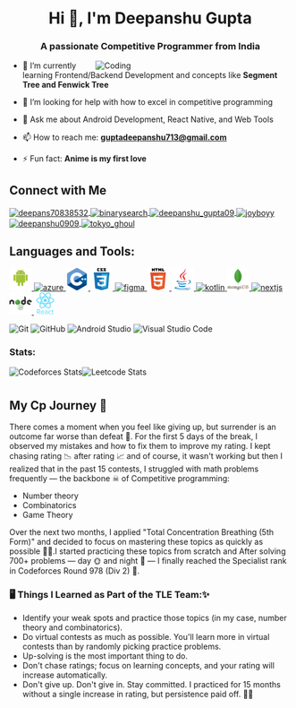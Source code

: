 <h1 align="center">Hi 👋, I'm Deepanshu Gupta</h1>
<h3 align="center">A passionate Competitive Programmer from India</h3>

<img align="right" alt="Coding" width="350" src="https://www.chawtechsolutions.com/wp-content/uploads/2019/03/12fed96-developer.gif">

- 🌱 I’m currently learning Frontend/Backend Development and concepts like **Segment Tree and Fenwick Tree**

- 🤝 I’m looking for help with how to excel in competitive programming

- 💬 Ask me about Android Development, React Native, and Web Tools

- 📫 How to reach me: **guptadeepanshu713@gmail.com**

- ⚡ Fun fact: **Anime is my first love**



### <h2>Connect with Me </h2>
<p align="left">
    <a href="https://twitter.com/deepans70838532" target="blank">
        <img align="center" src="https://raw.githubusercontent.com/rahuldkjain/github-profile-readme-generator/master/src/images/icons/Social/twitter.svg" alt="deepans70838532" height="30" width="40" />
    </a>
    <a href="https://linkedin.com/in/binarysearch" target="blank">
        <img align="center" src="https://raw.githubusercontent.com/rahuldkjain/github-profile-readme-generator/master/src/images/icons/Social/linked-in-alt.svg" alt="binarysearch" height="30" width="40" />
    </a>
    <a href="https://instagram.com/deepanshu_gupta09" target="blank">
        <img align="center" src="https://raw.githubusercontent.com/rahuldkjain/github-profile-readme-generator/master/src/images/icons/Social/instagram.svg" alt="deepanshu_gupta09" height="30" width="40" />
    </a>
    <a href="https://codeforces.com/profile/joyboyy" target="blank">
        <img align="center" src="https://raw.githubusercontent.com/rahuldkjain/github-profile-readme-generator/master/src/images/icons/Social/codeforces.svg" alt="joyboyy" height="30" width="40" />
    </a>
    <a href="https://www.leetcode.com/deepanshu0909" target="blank">
        <img align="center" src="https://raw.githubusercontent.com/rahuldkjain/github-profile-readme-generator/master/src/images/icons/Social/leet-code.svg" alt="deepanshu0909" height="30" width="40" />
    </a>
    <a href="https://auth.geeksforgeeks.org/user/tokyo_ghoul" target="blank">
        <img align="center" src="https://raw.githubusercontent.com/rahuldkjain/github-profile-readme-generator/master/src/images/icons/Social/geeks-for-geeks.svg" alt="tokyo_ghoul" height="30" width="40" />
    </a>
</p>

### <h2 align="left">Languages and Tools:</h2>
<p align="left">
    <a href="https://developer.android.com" target="_blank" rel="noreferrer">
        <img src="https://raw.githubusercontent.com/devicons/devicon/master/icons/android/android-original-wordmark.svg" alt="android" width="40" height="40"/>
    </a>
    <a href="https://azure.microsoft.com/en-in/" target="_blank" rel="noreferrer">
        <img src="https://www.vectorlogo.zone/logos/microsoft_azure/microsoft_azure-icon.svg" alt="azure" width="40" height="40"/>
    </a>
    <a href="https://www.w3schools.com/cpp/" target="_blank" rel="noreferrer">
        <img src="https://raw.githubusercontent.com/devicons/devicon/master/icons/cplusplus/cplusplus-original.svg" alt="cplusplus" width="40" height="40"/>
    </a>
    <a href="https://www.w3schools.com/css/" target="_blank" rel="noreferrer">
        <img src="https://raw.githubusercontent.com/devicons/devicon/master/icons/css3/css3-original-wordmark.svg" alt="css3" width="40" height="40"/>
    </a>
    <a href="https://www.figma.com/" target="_blank" rel="noreferrer">
        <img src="https://www.vectorlogo.zone/logos/figma/figma-icon.svg" alt="figma" width="40" height="40"/>
    </a>
    <a href="https://www.w3.org/html/" target="_blank" rel="noreferrer">
        <img src="https://raw.githubusercontent.com/devicons/devicon/master/icons/html5/html5-original-wordmark.svg" alt="html5" width="40" height="40"/>
    </a>
    <a href="https://www.java.com" target="_blank" rel="noreferrer">
        <img src="https://raw.githubusercontent.com/devicons/devicon/master/icons/java/java-original.svg" alt="java" width="40" height="40"/>
    </a>
    <a href="https://kotlinlang.org" target="_blank" rel="noreferrer">
        <img src="https://www.vectorlogo.zone/logos/kotlinlang/kotlinlang-icon.svg" alt="kotlin" width="40" height="40"/>
    </a>
    <a href="https://www.mongodb.com/" target="_blank" rel="noreferrer">
        <img src="https://raw.githubusercontent.com/devicons/devicon/master/icons/mongodb/mongodb-original-wordmark.svg" alt="mongodb" width="40" height="40"/>
    </a>
    <a href="https://nextjs.org/" target="_blank" rel="noreferrer">
        <img src="https://cdn.worldvectorlogo.com/logos/nextjs-2.svg" alt="nextjs" width="40" height="40"/>
    </a>
    <a href="https://nodejs.org" target="_blank" rel="noreferrer">
        <img src="https://raw.githubusercontent.com/devicons/devicon/master/icons/nodejs/nodejs-original-wordmark.svg" alt="nodejs" width="40" height="40"/>
    </a>
    <a href="https://reactjs.org/" target="_blank" rel="noreferrer">
        <img src="https://raw.githubusercontent.com/devicons/devicon/master/icons/react/react-original-wordmark.svg" alt="react" width="40" height="40"/>
    </a>
</p>

![Git](https://img.shields.io/badge/Git-999999?style=for-the-badge&logo=Git&logoColor=red)
![GitHub](https://img.shields.io/badge/GitHub-181717?style=for-the-badge&logo=github)
![Android Studio](https://img.shields.io/badge/Android_Studio-3DDC84?style=for-the-badge&logo=Android-Studio&logoColor=ffffff)
![Visual Studio Code](https://img.shields.io/badge/Visual_Studio_Code-007ACC?style=for-the-badge&logo=Visual-Studio-Code&logoColor=white)




### <h3>Stats:</h3>
<p>
    <img align = "left" src="https://codeforces-readme-stats.vercel.app/api/card?username=joyBoyy" alt="Codeforces Stats"/>
    <img src="https://leetcard.jacoblin.cool/Deepanshu0909?theme=unicorn&font=Amaranth" alt="Leetcode Stats" width="430" height="280"/>
</p>



# <h2>My Cp Journey 🌱 </h2>
<p >There comes a moment when you feel like giving up, but surrender is an outcome far worse than defeat 💪. For the first 5 days of the break, I observed my mistakes and how to fix them to improve my rating. I kept chasing rating 📉 after rating 📈 and of course, it wasn't working but then I realized that in the past 15 contests, I struggled with math problems frequently — the backbone ☠ of Competitive programming:</p>

<ul>
    <li>Number theory</li>
    <li>Combinatorics</li>
    <li>Game Theory</li>
</ul>

<p>Over the next two months, I applied "Total Concentration Breathing (5th Form)" and decided to focus on mastering these topics as quickly as possible 🧠💨.I started practicing these topics from scratch and After solving 700+ problems — day 🌞 and night 🌙 — I finally reached the Specialist rank in Codeforces Round 978 (Div 2) 🚀.</p>

<h3>🖥️ Things I Learned as Part of the TLE Team:✨</h3>
<ul>
    <li>Identify your weak spots and practice those topics (in my case, number theory and combinatorics).</li>
    <li>Do virtual contests as much as possible. You'll learn more in virtual contests than by randomly picking practice problems.</li>
    <li>Up-solving is the most important thing to do.</li>
    <li>Don't chase ratings; focus on learning concepts, and your rating will increase automatically.</li>
    <li>Don't give up. Don't give in. Stay committed. I practiced for 15 months without a single increase in rating, but persistence paid off. 💯🔥</li>
</ul>
